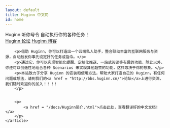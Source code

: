 ```yaml
---
layout: default
title: Huginn 中文网
id: home
---
```


<div class="hero">
	<div class="container">
		<div class="hero-title">  Huginn  听你号令  自动执行你的各种任务！</div>
		<a href="http://bbs.huginn.cn" class="btn">Huginn 论坛</a>
		<a href="http://www.huginn.cc" class="btn btn-outlined">Huginn 博客</a>
	</div>
</div>

<div class="container">
	<article>
		
		<p>借助 Huginn，你可以打造出一个云端私人助手，整合联动丰富的互联网服务与资源，自动触发你事先设定好的任务或指令。</p>
		<p>通过它，你可以实现智能化提醒、定制化推送、一站式阅读等有趣的功能，除此以外，你还可以创造性地组合各种 Scenarios 来实现其他超赞的功能，这只取决于你的想象。</p>
		<p>本站致力于分享 Huginn 的安装和使用方法，帮助大家打造自己的 Huginn，有任何问题或想法，请到我们的<a href = "http://bbs.huginn.cn/">论坛</a>上进行交流，我们随时欢迎你的加入！！！!
		</p>
		
		
		<p>
		    <a href = "/docs/Huginn简介.html">点击此处，查看翻译好的中文文档!</a>
		</p>
	</article>
</div>

